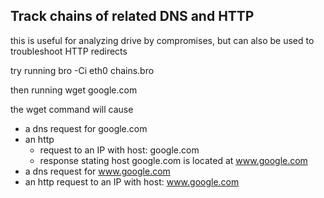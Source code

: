 Track chains of related DNS and HTTP 
------------------------------------
this is useful for analyzing drive by compromises, but can also be used to troubleshoot HTTP redirects



try running
	bro -Ci eth0 chains.bro

then running
	wget google.com

the wget command will cause
- a dns request for google.com
- an http 
    - request to an IP with host: google.com
    - response stating host google.com is located at www.google.com
- a dns request for www.google.com
- an http request to an IP with host: www.google.com
